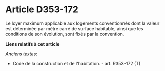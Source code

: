 # Article D353-172

Le loyer maximum applicable aux logements conventionnés dont la valeur est déterminée par mètre carré de surface habitable,
ainsi que les conditions de son évolution, sont fixés par la convention.

**Liens relatifs à cet article**

_Anciens textes_:

  - Code de la construction et de l'habitation. - art. R353-172 (T)
